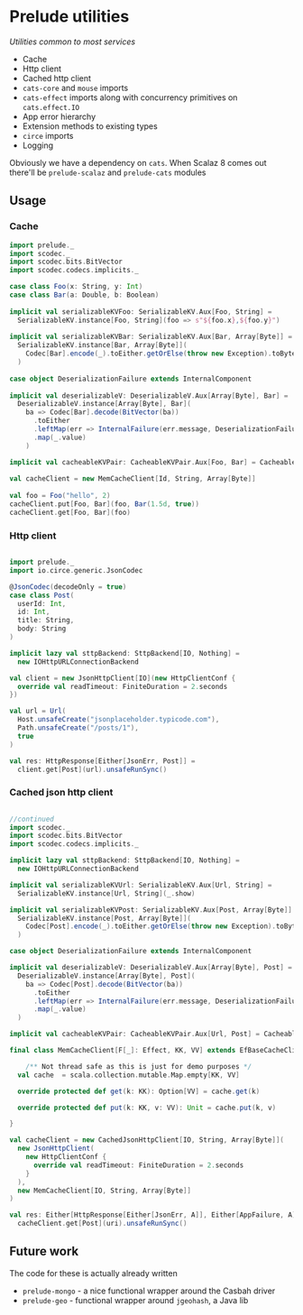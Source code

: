 
# Prelude utilities

_Utilities common to most services_

* Cache
* Http client
* Cached http client
* `cats-core` and `mouse` imports
* `cats-effect` imports along with concurrency primitives
on `cats.effect.IO`
* App error hierarchy 
* Extension methods to existing types
* `circe` imports
* Logging

Obviously we have a dependency on `cats`. When 
Scalaz 8 comes out there'll be `prelude-scalaz`
and `prelude-cats` modules


## Usage

### Cache

```scala
import prelude._
import scodec._
import scodec.bits.BitVector
import scodec.codecs.implicits._

case class Foo(x: String, y: Int)
case class Bar(a: Double, b: Boolean)
 
implicit val serializableKVFoo: SerializableKV.Aux[Foo, String] =
  SerializableKV.instance[Foo, String](foo => s"${foo.x},${foo.y}")
 
implicit val serializableKVBar: SerializableKV.Aux[Bar, Array[Byte]] =
  SerializableKV.instance[Bar, Array[Byte]](
    Codec[Bar].encode(_).toEither.getOrElse(throw new Exception).toByteArray
  )
 
case object DeserializationFailure extends InternalComponent
 
implicit val deserializableV: DeserializableV.Aux[Array[Byte], Bar] =
  DeserializableV.instance[Array[Byte], Bar](
    ba => Codec[Bar].decode(BitVector(ba))
      .toEither
      .leftMap(err => InternalFailure(err.message, DeserializationFailure))
      .map(_.value)
	)

implicit val cacheableKVPair: CacheableKVPair.Aux[Foo, Bar] = CacheableKVPair.instance
 
val cacheClient = new MemCacheClient[Id, String, Array[Byte]]
 
val foo = Foo("hello", 2)
cacheClient.put[Foo, Bar](foo, Bar(1.5d, true))
cacheClient.get[Foo, Bar](foo)
```

### Http client

```scala

import prelude._
import io.circe.generic.JsonCodec

@JsonCodec(decodeOnly = true)
case class Post(
  userId: Int,
  id: Int,
  title: String,
  body: String
)

implicit lazy val sttpBackend: SttpBackend[IO, Nothing] =
  new IOHttpURLConnectionBackend

val client = new JsonHttpClient[IO](new HttpClientConf {
  override val readTimeout: FiniteDuration = 2.seconds
})

val url = Url(
  Host.unsafeCreate("jsonplaceholder.typicode.com"),
  Path.unsafeCreate("/posts/1"),
  true
)

val res: HttpResponse[Either[JsonErr, Post]] = 
  client.get[Post](url).unsafeRunSync()
```

### Cached json http client

```scala

//continued
import scodec._
import scodec.bits.BitVector
import scodec.codecs.implicits._

implicit lazy val sttpBackend: SttpBackend[IO, Nothing] =
  new IOHttpURLConnectionBackend

implicit val serializableKVUrl: SerializableKV.Aux[Url, String] =
  SerializableKV.instance[Url, String](_.show)

implicit val serializableKVPost: SerializableKV.Aux[Post, Array[Byte]] = 
  SerializableKV.instance[Post, Array[Byte]](
    Codec[Post].encode(_).toEither.getOrElse(throw new Exception).toByteArray
  )

case object DeserializationFailure extends InternalComponent

implicit val deserializableV: DeserializableV.Aux[Array[Byte], Post] =
  DeserializableV.instance[Array[Byte], Post](
    ba => Codec[Post].decode(BitVector(ba))
      .toEither
      .leftMap(err => InternalFailure(err.message, DeserializationFailure))
      .map(_.value)
  )

implicit val cacheableKVPair: CacheableKVPair.Aux[Url, Post] = CacheableKVPair.instance

final class MemCacheClient[F[_]: Effect, KK, VV] extends EfBaseCacheClient[F, KK, VV] {

	/** Not thread safe as this is just for demo purposes */
  val cache  = scala.collection.mutable.Map.empty[KK, VV]

  override protected def get(k: KK): Option[VV] = cache.get(k)

  override protected def put(k: KK, v: VV): Unit = cache.put(k, v)

}

val cacheClient = new CachedJsonHttpClient[IO, String, Array[Byte]](
  new JsonHttpClient(
    new HttpClientConf {
      override val readTimeout: FiniteDuration = 2.seconds
    }
  ),
  new MemCacheClient[IO, String, Array[Byte]]
)

val res: Either[HttpResponse[Either[JsonErr, A]], Either[AppFailure, A]] =
  cacheClient.get[Post](uri).unsafeRunSync()
```

## Future work

The code for these is actually already written
* `prelude-mongo` - a nice functional wrapper around the 
Casbah driver
* `prelude-geo` - functional wrapper around `jgeohash`, a
Java lib
